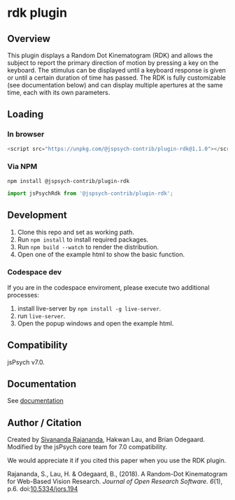# rdk plugin

## Overview

This plugin displays a Random Dot Kinematogram (RDK) and allows the subject to report the primary direction of motion by pressing a key on the keyboard. The stimulus can be displayed until a keyboard response is given or until a certain duration of time has passed. The RDK is fully customizable (see documentation below) and can display multiple apertures at the same time, each with its own parameters.

## Loading

### In browser

```js
<script src="https://unpkg.com/@jspsych-contrib/plugin-rdk@1.1.0"></script>
```

### Via NPM

```
npm install @jspsych-contrib/plugin-rdk
```

```js
import jsPsychRdk from '@jspsych-contrib/plugin-rdk';
```

## Development

1. Clone this repo and set as working path.
2. Run `npm install` to install required packages.
3. Run `npm build --watch` to render the distribution.
4. Open one of the example html to show the basic function.

### Codespace dev

If you are in the codespace enviroment, please execute two additional processes: 
1. install live-server by `npm install -g live-server`. 
2. run `live-server`. 
3. Open the popup windows and open the example html.  

## Compatibility

jsPsych v7.0.

## Documentation

See [documentation](docs/jspsych-rdk.md)

## Author / Citation

Created by [Sivananda Rajananda](https://github.com/vrsivananda), Hakwan Lau, and Brian Odegaard. Modified by the jsPsych core team for 7.0 compatibility.

We would appreciate it if you cited this paper when you use the RDK plugin.

Rajananda, S., Lau, H. & Odegaard, B., (2018). A Random-Dot Kinematogram for Web-Based Vision Research. *Journal of Open Research Software. 6*(1), p.6. doi:[10.5334/jors.194](http://doi.org/10.5334/jors.194)
